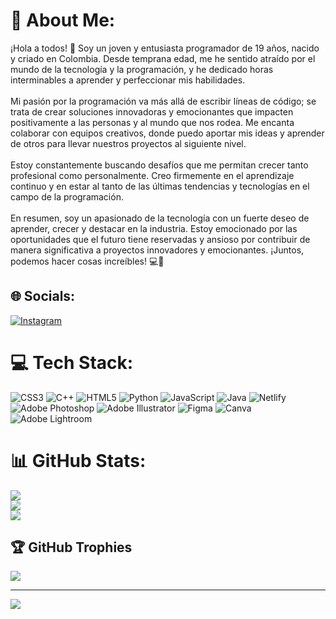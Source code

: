 # 💫 About Me:
¡Hola a todos! 👋 Soy un joven y entusiasta programador de 19 años, nacido y criado en Colombia. Desde temprana edad, me he sentido atraído por el mundo de la tecnología y la programación, y he dedicado horas interminables a aprender y perfeccionar mis habilidades.<br><br>Mi pasión por la programación va más allá de escribir líneas de código; se trata de crear soluciones innovadoras y emocionantes que impacten positivamente a las personas y al mundo que nos rodea. Me encanta colaborar con equipos creativos, donde puedo aportar mis ideas y aprender de otros para llevar nuestros proyectos al siguiente nivel.<br><br>Estoy constantemente buscando desafíos que me permitan crecer tanto profesional como personalmente. Creo firmemente en el aprendizaje continuo y en estar al tanto de las últimas tendencias y tecnologías en el campo de la programación.<br><br>En resumen, soy un apasionado de la tecnología con un fuerte deseo de aprender, crecer y destacar en la industria. Estoy emocionado por las oportunidades que el futuro tiene reservadas y ansioso por contribuir de manera significativa a proyectos innovadores y emocionantes. ¡Juntos, podemos hacer cosas increíbles! 💻🚀


## 🌐 Socials:
[![Instagram](https://img.shields.io/badge/Instagram-%23E4405F.svg?logo=Instagram&logoColor=white)](https://instagram.com/juan_dfp19) 

# 💻 Tech Stack:
![CSS3](https://img.shields.io/badge/css3-%231572B6.svg?style=for-the-badge&logo=css3&logoColor=white) ![C++](https://img.shields.io/badge/c++-%2300599C.svg?style=for-the-badge&logo=c%2B%2B&logoColor=white) ![HTML5](https://img.shields.io/badge/html5-%23E34F26.svg?style=for-the-badge&logo=html5&logoColor=white) ![Python](https://img.shields.io/badge/python-3670A0?style=for-the-badge&logo=python&logoColor=ffdd54) ![JavaScript](https://img.shields.io/badge/javascript-%23323330.svg?style=for-the-badge&logo=javascript&logoColor=%23F7DF1E) ![Java](https://img.shields.io/badge/java-%23ED8B00.svg?style=for-the-badge&logo=openjdk&logoColor=white) ![Netlify](https://img.shields.io/badge/netlify-%23000000.svg?style=for-the-badge&logo=netlify&logoColor=#00C7B7) ![Adobe Photoshop](https://img.shields.io/badge/adobe%20photoshop-%2331A8FF.svg?style=for-the-badge&logo=adobe%20photoshop&logoColor=white) ![Adobe Illustrator](https://img.shields.io/badge/adobe%20illustrator-%23FF9A00.svg?style=for-the-badge&logo=adobe%20illustrator&logoColor=white) ![Figma](https://img.shields.io/badge/figma-%23F24E1E.svg?style=for-the-badge&logo=figma&logoColor=white) ![Canva](https://img.shields.io/badge/Canva-%2300C4CC.svg?style=for-the-badge&logo=Canva&logoColor=white) ![Adobe Lightroom](https://img.shields.io/badge/Adobe%20Lightroom-31A8FF.svg?style=for-the-badge&logo=Adobe%20Lightroom&logoColor=white)
# 📊 GitHub Stats:
![](https://github-readme-stats.vercel.app/api?username=J-D-FARFAN&theme=radical&hide_border=false&include_all_commits=false&count_private=false)<br/>
![](https://github-readme-streak-stats.herokuapp.com/?user=J-D-FARFAN&theme=radical&hide_border=false)<br/>
![](https://github-readme-stats.vercel.app/api/top-langs/?username=J-D-FARFAN&theme=radical&hide_border=false&include_all_commits=false&count_private=false&layout=compact)

## 🏆 GitHub Trophies
![](https://github-profile-trophy.vercel.app/?username=J-D-FARFAN&theme=nord&no-frame=false&no-bg=true&margin-w=4)

---
[![](https://visitcount.itsvg.in/api?id=J-D-FARFAN&icon=7&color=8)](https://visitcount.itsvg.in)

<!-- Proudly created with GPRM ( https://gprm.itsvg.in ) -->
